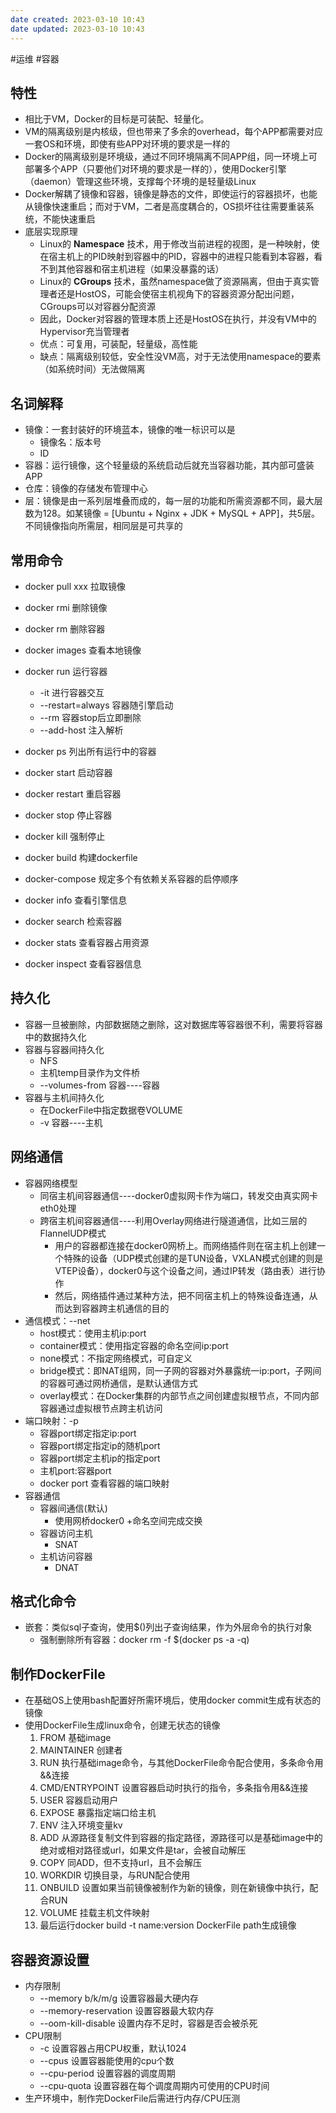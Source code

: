 ```yaml
---
date created: 2023-03-10 10:43
date updated: 2023-03-10 10:43
---
```

#运维 #容器

## 特性

- 相比于VM，Docker的目标是可装配、轻量化。
- VM的隔离级别是内核级，但也带来了多余的overhead，每个APP都需要对应一套OS和环境，即使有些APP对环境的要求是一样的
- Docker的隔离级别是环境级，通过不同环境隔离不同APP组，同一环境上可部署多个APP（只要他们对环境的要求是一样的），使用Docker引擎（daemon）管理这些环境，支撑每个环境的是轻量级Linux
- Docker解耦了镜像和容器，镜像是静态的文件，即使运行的容器损坏，也能从镜像快速重启；而对于VM，二者是高度耦合的，OS损坏往往需要重装系统，不能快速重启
- 底层实现原理
  - Linux的 **Namespace** 技术，用于修改当前进程的视图，是一种映射，使在宿主机上的PID映射到容器中的PID，容器中的进程只能看到本容器，看不到其他容器和宿主机进程（如果没暴露的话）
  - Linux的 **CGroups** 技术，虽然namespace做了资源隔离，但由于真实管理者还是HostOS，可能会使宿主机视角下的容器资源分配出问题，CGroups可以对容器分配资源
  - 因此，Docker对容器的管理本质上还是HostOS在执行，并没有VM中的Hypervisor充当管理者
  - 优点：可复用，可装配，轻量级，高性能
  - 缺点：隔离级别较低，安全性没VM高，对于无法使用namespace的要素（如系统时间）无法做隔离

## 名词解释

- 镜像：一套封装好的环境蓝本，镜像的唯一标识可以是
  - 镜像名：版本号
  - ID
- 容器：运行镜像，这个轻量级的系统启动后就充当容器功能，其内部可盛装APP
- 仓库：镜像的存储发布管理中心
- 层：镜像是由一系列层堆叠而成的，每一层的功能和所需资源都不同，最大层数为128。如某镜像 = [Ubuntu + Nginx + JDK + MySQL + APP]，共5层。不同镜像指向所需层，相同层是可共享的

## 常用命令

- docker pull xxx 拉取镜像

- docker rmi 删除镜像

- docker rm 删除容器

- docker images 查看本地镜像

- docker run 运行容器
  - -it 进行容器交互
  - --restart=always 容器随引擎启动
  - --rm 容器stop后立即删除
  - --add-host 注入解析

- docker ps 列出所有运行中的容器

- docker start 启动容器

- docker restart 重启容器

- docker stop 停止容器

- docker kill 强制停止

- docker build 构建dockerfile

- docker-compose 规定多个有依赖关系容器的启停顺序

- docker info 查看引擎信息

- docker search 检索容器

- docker stats 查看容器占用资源

- docker inspect 查看容器信息

## 持久化

- 容器一旦被删除，内部数据随之删除，这对数据库等容器很不利，需要将容器中的数据持久化
- 容器与容器间持久化
  - NFS
  - 主机temp目录作为文件桥
  - --volumes-from 容器----容器
- 容器与主机间持久化
  - 在DockerFile中指定数据卷VOLUME
  - -v 容器----主机

## 网络通信

- 容器网络模型
  - 同宿主机间容器通信----docker0虚拟网卡作为端口，转发交由真实网卡eth0处理
  - 跨宿主机间容器通信----利用Overlay网络进行隧道通信，比如三层的FlannelUDP模式
    - 用户的容器都连接在docker0网桥上。而网络插件则在宿主机上创建一个特殊的设备（UDP模式创建的是TUN设备，VXLAN模式创建的则是VTEP设备），docker0与这个设备之间，通过IP转发（路由表）进行协作
    - 然后，网络插件通过某种方法，把不同宿主机上的特殊设备连通，从而达到容器跨主机通信的目的
- 通信模式：--net
  - host模式：使用主机ip:port
  - container模式：使用指定容器的命名空间ip:port
  - none模式：不指定网络模式，可自定义
  - bridge模式：即NAT组网，同一子网的容器对外暴露统一ip:port，子网间的容器可通过网桥通信，是默认通信方式
  - overlay模式：在Docker集群的内部节点之间创建虚拟根节点，不同内部容器通过虚拟根节点跨主机访问
- 端口映射：-p
  - 容器port绑定指定ip:port
  - 容器port绑定指定ip的随机port
  - 容器port绑定主机ip的指定port
  - 主机port:容器port
  - docker port 查看容器的端口映射
- 容器通信
  - 容器间通信(默认)
    - 使用网桥docker0 +命名空间完成交换
  - 容器访问主机
    - SNAT
  - 主机访问容器
    - DNAT

## 格式化命令

- 嵌套：类似sql子查询，使用$()列出子查询结果，作为外层命令的执行对象
  - 强制删除所有容器：docker rm -f $(docker ps -a -q)

## 制作DockerFile

- 在基础OS上使用bash配置好所需环境后，使用docker commit生成有状态的镜像
- 使用DockerFile生成linux命令，创建无状态的镜像
  1. FROM 基础image
  2. MAINTAINER 创建者
  3. RUN 执行基础image命令，与其他DockerFile命令配合使用，多条命令用&&连接
  4. CMD/ENTRYPOINT 设置容器启动时执行的指令，多条指令用&&连接
  5. USER 容器启动用户
  6. EXPOSE 暴露指定端口给主机
  7. ENV 注入环境变量kv
  8. ADD 从源路径复制文件到容器的指定路径，源路径可以是基础image中的绝对或相对路径或url，如果文件是tar，会被自动解压
  9. COPY 同ADD，但不支持url，且不会解压
  10. WORKDIR 切换目录，与RUN配合使用
  11. ONBUILD 设置如果当前镜像被制作为新的镜像，则在新镜像中执行，配合RUN
  12. VOLUME 挂载主机文件映射
  13. 最后运行docker build -t name:version DockerFile path生成镜像

## 容器资源设置

- 内存限制
  - --memory b/k/m/g 设置容器最大硬内存
  - --memory-reservation 设置容器最大软内存
  - --oom-kill-disable 设置内存不足时，容器是否会被杀死
- CPU限制
  - -c 设置容器占用CPU权重，默认1024
  - --cpus 设置容器能使用的cpu个数
  - --cpu-period 设置容器的调度周期
  - --cpu-quota 设置容器在每个调度周期内可使用的CPU时间
- 生产环境中，制作完DockerFile后需进行内存/CPU压测
